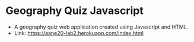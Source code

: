 # Geography Quiz Javascript
* A geography quiz web application created using Javascript and HTML.
* Link: https://aane20-lab2.herokuapp.com/index.html
